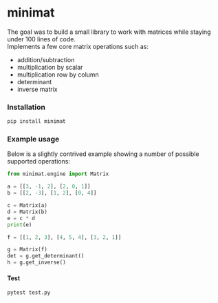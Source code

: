 # minimat

The goal was to build a small library to work with matrices while staying under 100 lines of code.<br>
Implements a few core matrix operations such as:

- addition/subtraction
- multiplication by scalar
- multiplication row by column
- determinant
- inverse matrix

### Installation

```bash
pip install minimat
```

### Example usage

Below is a slightly contrived example showing a number of possible supported operations:

```python
from minimat.engine import Matrix

a = [[3, -1, 2], [2, 0, 1]]
b = [[2, -3], [1, 2], [0, 4]]

c = Matrix(a)
d = Matrix(b)
e = c * d
print(e)

f = [[1, 2, 3], [4, 5, 4], [3, 2, 1]]

g = Matrix(f)
det = g.get_determinant()
h = g.get_inverse()
```

#### Test

`pytest test.py`
